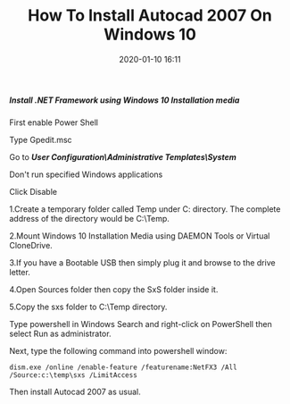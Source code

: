 ﻿---
title: How To Install Autocad 2007 On Windows 10
date: 2020-01-10 16:11
---

##### Install .NET Framework using Windows 10 Installation media

First enable Power Shell

Type Gpedit.msc

Go to ***User Configuration\Administrative Templates\System***

Don't run specified Windows applications

Click Disable

1.Create a temporary folder called Temp under C: directory. The complete address of the directory would be C:\Temp.

2.Mount Windows 10 Installation Media using DAEMON Tools or Virtual CloneDrive.

3.If you have a Bootable USB then simply plug it and browse to the drive letter.

4.Open Sources folder then copy the SxS folder inside it.

5.Copy the sxs folder to C:\Temp directory.

Type powershell in Windows Search and right-click on PowerShell then select Run as administrator.

Next, type the following command into powershell window:
```
dism.exe /online /enable-feature /featurename:NetFX3 /All /Source:c:\temp\sxs /LimitAccess
```

Then install Autocad 2007 as usual.
